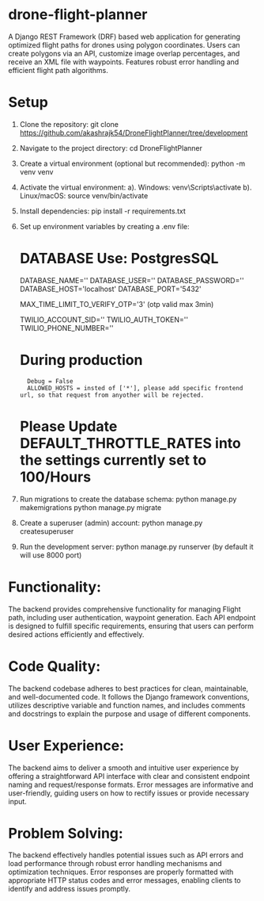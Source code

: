 # drone-flight-planner
A Django REST Framework (DRF) based web application for generating optimized flight paths for drones using polygon coordinates. Users can create polygons via an API, customize image overlap percentages, and receive an XML file with waypoints. Features robust error handling and efficient flight path algorithms.


# Setup

   1. Clone the repository:
       git clone https://github.com/akashrajk54/DroneFlightPlanner/tree/development

   2. Navigate to the project directory:
       cd DroneFlightPlanner

   3. Create a virtual environment (optional but recommended):
       python -m venv venv

   4. Activate the virtual environment:
      a). Windows:
          venv\Scripts\activate
      b). Linux/macOS:
          source venv/bin/activate

   5. Install dependencies:
      pip install -r requirements.txt

   6. Set up environment variables by creating a .env file:
       # DATABASE Use: PostgresSQL
       DATABASE_NAME=''
       DATABASE_USER=''
       DATABASE_PASSWORD=''
       DATABASE_HOST='localhost'
       DATABASE_PORT='5432'

       MAX_TIME_LIMIT_TO_VERIFY_OTP='3' (otp valid max 3min)

       TWILIO_ACCOUNT_SID=''
       TWILIO_AUTH_TOKEN=''
       TWILIO_PHONE_NUMBER=''

       # During production 
            Debug = False
            ALLOWED_HOSTS = insted of ['*'], please add specific frontend url, so that request from anyother will be rejected.
       # Please Update DEFAULT_THROTTLE_RATES into the settings currently set to 100/Hours

   7. Run migrations to create the database schema:
      python manage.py makemigrations
      python manage.py migrate

   8. Create a superuser (admin) account:
      python manage.py createsuperuser

   9. Run the development server:
      python manage.py runserver
      (by default it will use 8000 port)



# Functionality:
The backend provides comprehensive functionality for managing Flight path, including user authentication, waypoint generation. Each API endpoint is designed to fulfill specific requirements, ensuring that users can perform desired actions efficiently and effectively.

# Code Quality:
The backend codebase adheres to best practices for clean, maintainable, and well-documented code. It follows the Django framework conventions, utilizes descriptive variable and function names, and includes comments and docstrings to explain the purpose and usage of different components.
# User Experience:
The backend aims to deliver a smooth and intuitive user experience by offering a straightforward API interface with clear and consistent endpoint naming and request/response formats. Error messages are informative and user-friendly, guiding users on how to rectify issues or provide necessary input.

# Problem Solving:
The backend effectively handles potential issues such as API errors and load performance through robust error handling mechanisms and optimization techniques. Error responses are properly formatted with appropriate HTTP status codes and error messages, enabling clients to identify and address issues promptly.

